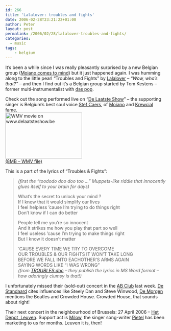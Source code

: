 ```yaml
---
id: 266
title: 'Lalalover: troubles and fights'
date: 2006-02-28T23:21:22+01:00
author: Peter
layout: post
permalink: /2006/02/28/lalalover-troubles-and-fights/
categories:
  - music
tags:
    - belgium
---
```

It&#8217;s been a while since I was really pleasantly surprised by a new Belgian group ([Moiano comes to mind](http://blog.forret.com/blog/2004/08/moiano-teaches-soulschool.html)) but it just happened again. I was humming along to the little pearl &#8220;Troubles and Fights&#8221; by [Lalalover](http://www.lalalover.com) &#8211; _&#8220;Wow, who&#8217;s that?&#8221;_ &#8211; and then I find out it&#8217;s a Belgian group started by Tom Kestens &#8211; former multi-instrumentalist with [das pop](http://www.daspop.be/).

Check out the song performed live on &#8220;[De Laatste Show](http://www.delaatsteshow.be)&#8221; &#8211; the supporting singer is Belgium&#8217;s best soul voice [Stef Caers](http://www.guido.be/desktopmodules/articledetail.aspx?mid=414&itemid=1507&tabid=68&pageid=0), of [Moiano](http://www.moiano.com/) and [Krewcial](http://www.krewcial.com/) fame.  
[<img  height="144" alt="WMV movie on www.delaatsteshow.be" src="http://static.flickr.com/48/105982379_64c86b9e12_m.jpg" width="240" />  
(8MB &#8211; WMV file)](http://www.delaatsteshow.be/video/files/341/breed.wmv "WMV movie on www.delaatsteshow.be")  
<!--more-->

  
This is a part of the lyrics of &#8220;Troubles & Fights&#8221;:

> _(first the &#8220;toododo doo doo too &#8230;&#8221; Muppets-like riddle that innocently glues itself to your brain for days)_
> 
> What&#8217;s the secret to unlock your mind ?  
> If I knew that it would simplify our lives  
> I feel helpless &#8217;cause I&#8217;m trying to do things right  
> Don&#8217;t know if I can do better
> 
> People tell me you&#8217;re so innocent  
> And it strikes me how you play that part so well  
> I feel useless &#8217;cause I&#8217;m trying to make things right  
> But I know it doesn&#8217;t matter
> 
> &#8216;CAUSE EVERY TIME WE TRY TO OVERCOME  
> OUR TROUBLES & OUR FIGHTS IT WON&#8217;T TAKE LONG  
> BEFORE WE FALL INTO EACHOTHER&#8217;S ARMS AGAIN  
> SAYING WORDS LIKE &#8220;I WAS WRONG&#8221;  
> _(from [TROUBLES.doc](http://www.lalalover.com/lyrics/TROUBLES.doc) &#8211; they publish the lyrics in MS Word format &#8211; how adoringly clumsy is that!)_

I unfortunately missed their (sold-out) concert in the [AB Club](http://www.abconcerts.be) last week. [De Standaard](http://www.standaard.be/Artikel/Detail.aspx?artikelid=GUKONO6M) cites influences like Steely Dan and Steve Winwood, [De Morgen](http://www.lalalover.com/presspdf/deMorgenrecensie.pdf) mentions the Beatles and Crowded House. Crowded House, that sounds about right!

Their next concert in the neighbourhood of Brussels: 27 April 2006 &#8211; [Het Depot, Leuven](http://www.hetdepot.be/concerten/index.html). Support act is [Milow](http://www.milow.be/), the singer song-writer [Pietel](http://www.pietel.be/archives/1025) has been marketing to us for months. Leuven it is, then!
